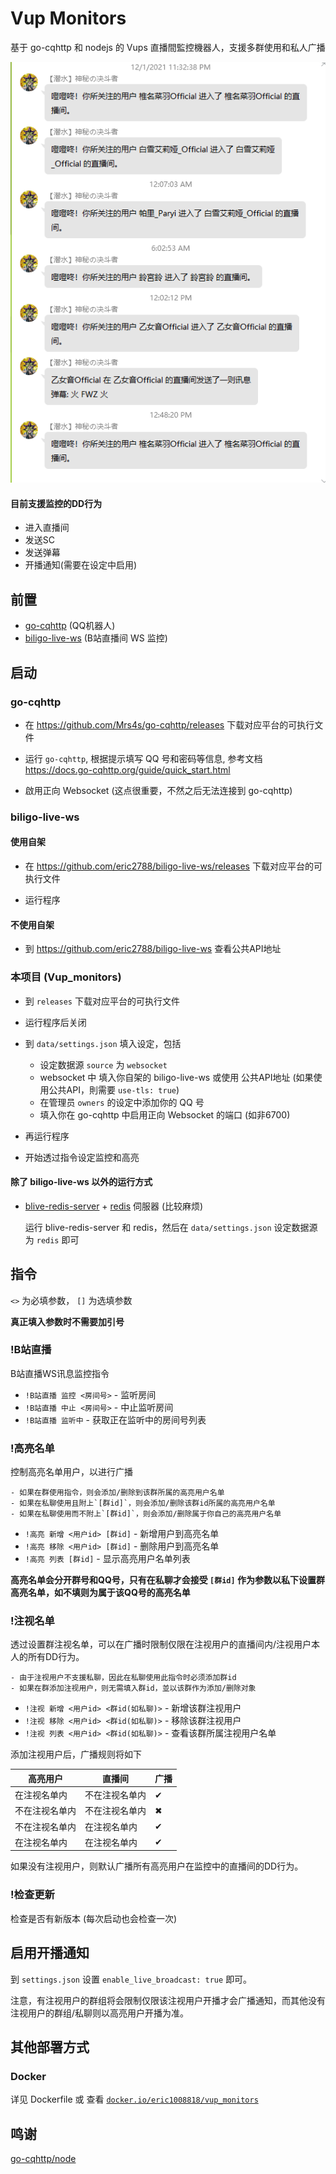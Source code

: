 # Vup Monitors

基于 go-cqhttp 和 nodejs 的 Vups 直播間監控機器人，支援多群使用和私人广播

![showcase](/assets/dd_showcase.png)

#### 目前支援监控的DD行为

- 进入直播间
- 发送SC
- 发送弹幕
- 开播通知(需要在设定中启用)

## 前置

- [go-cqhttp](https://github.com/Mrs4s/go-cqhttp/) (QQ机器人)
- [biligo-live-ws](https://github.com/eric2788/biligo-live-ws) (B站直播间 WS 监控)

## 启动

### go-cqhttp

- 在 https://github.com/Mrs4s/go-cqhttp/releases 下载对应平台的可执行文件

- 运行 `go-cqhttp`, 根据提示填写 QQ 号和密码等信息, 参考文档 https://docs.go-cqhttp.org/guide/quick_start.html

- 啟用正向 Websocket (这点很重要，不然之后无法连接到 go-cqhttp)

### biligo-live-ws

#### 使用自架

- 在 https://github.com/eric2788/biligo-live-ws/releases 下载对应平台的可执行文件

- 运行程序

#### 不使用自架

- 到 https://github.com/eric2788/biligo-live-ws 查看公共API地址


### 本项目 (Vup_monitors)

- 到 `releases` 下载对应平台的可执行文件

- 运行程序后关闭

- 到 `data/settings.json` 填入设定，包括
    - 设定数据源 `source` 为 `websocket`
    - websocket 中 填入你自架的 biligo-live-ws 或使用 公共API地址 (如果使用公共API，則需要 `use-tls: true`)
    - 在管理员 `owners` 的设定中添加你的 QQ 号
    - 填入你在 go-cqhttp 中启用正向 Websocket 的端口 (如非6700)

- 再运行程序

- 开始透过指令设定监控和高亮


#### 除了 biligo-live-ws 以外的运行方式

- [blive-redis-server](https://github.com/eric2788/blive-redis-server) + [redis](https://www.redis.com.cn/redis-installation.html) 伺服器 (比较麻烦)

    运行 blive-redis-server 和 redis，然后在 `data/settings.json` 设定数据源为 `redis` 即可 

## 指令

`<>` 为必填参数， `[]` 为选填参数

**真正填入参数时不需要加引号**

### !B站直播

B站直播WS讯息监控指令

- `!B站直播 监控 <房间号>` - 监听房间
- `!B站直播 中止 <房间号>` - 中止监听房间
- `!B站直播 监听中` - 获取正在监听中的房间号列表

### !高亮名单

控制高亮名单用户，以进行广播

```log
- 如果在群使用指令，则会添加/删除到该群所属的高亮用户名单
- 如果在私聊使用且附上`[群id]`，则会添加/删除该群id所属的高亮用户名单
- 如果在私聊使用而不附上`[群id]`，则会添加/删除属于你自己的高亮用户名单
```

- `!高亮 新增 <用户id> [群id]` - 新增用户到高亮名单
- `!高亮 移除 <用户id> [群id]` - 删除用户到高亮名单
- `!高亮 列表 [群id]` - 显示高亮用户名单列表

**高亮名单会分开群号和QQ号，只有在私聊才会接受 `[群id]` 作为参数以私下设置群高亮名单，如不填则为属于该QQ号的高亮名单**

### !注视名单

透过设置群注视名单，可以在广播时限制仅限在注视用户的直播间内/注视用户本人的所有DD行为。

```log
- 由于注视用户不支援私聊，因此在私聊使用此指令时必须添加群id
- 如果在群添加注视用户，则无需填入群id，並以该群作为添加/删除对象
```

- `!注视 新增 <用户id> <群id(如私聊)>` - 新增该群注视用户
- `!注视 移除 <用户id> <群id(如私聊)>` - 移除该群注视用户
- `!注视 列表 <用户id> <群id(如私聊)>` - 查看该群所属注视用户名单

添加注视用户后，广播规则将如下

| 高亮用户 | 直播间 | 广播 |
| ------- | ----- | ----- |
| 在注视名单内 | 不在注视名单内 | ✔ |
| 不在注视名单内 | 不在注视名单内 | ✖ |
| 不在注视名单内 | 在注视名单内 | ✔ |
| 在注视名单内 | 在注视名单内 | ✔ |

如果没有注视用户，则默认广播所有高亮用户在监控中的直播间的DD行为。

### !检查更新

检查是否有新版本 (每次启动也会检查一次)

## 启用开播通知

到 `settings.json` 设置 `enable_live_broadcast: true` 即可。

注意，有注视用户的群组将会限制仅限该注视用户开播才会广播通知，而其他没有注视用户的群组/私聊则以高亮用户开播为准。

## 其他部署方式

### Docker

详见 Dockerfile 或 查看 [`docker.io/eric1008818/vup_monitors`](https://hub.docker.com/r/eric1008818/vup-monitors)

## 鸣谢

[go-cqhttp/node](https://github.com/go-cqhttp/node)
